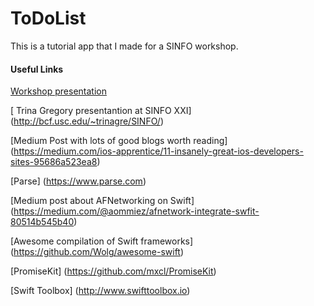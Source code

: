 ToDoList
========
This is a tutorial app that I made for a SINFO workshop.

#### Useful Links

[Workshop presentation](https://www.icloud.com/keynote/AwBWCAESEKDG658Z5Wgv4zIDhkdrelkaKjL34xOCdSfZIkiX-cvp6gck_LeGgRvvg-ccjYB67Rbg7UroOYLANs-bAAMCUCAQEEIC1jSgg89CpdPwIkLejiWni72f76Oeyjc02JBam9NJB-#Swift-Apps-for-iOS)

[ Trina Gregory presentantion at SINFO XXI]
(http://bcf.usc.edu/~trinagre/SINFO/)

[Medium Post with lots of good blogs worth reading]
(https://medium.com/ios-apprentice/11-insanely-great-ios-developers-sites-95686a523ea8)

[Parse]
(https://www.parse.com)

[Medium post about AFNetworking on Swift]
(https://medium.com/@aommiez/afnetwork-integrate-swfit-80514b545b40)

[Awesome compilation of Swift frameworks]
(https://github.com/Wolg/awesome-swift)

[PromiseKit]
(https://github.com/mxcl/PromiseKit)

[Swift Toolbox]
(http://www.swifttoolbox.io)
